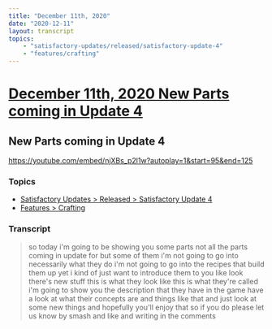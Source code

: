 ```yaml
---
title: "December 11th, 2020"
date: "2020-12-11"
layout: transcript
topics: 
    - "satisfactory-updates/released/satisfactory-update-4"
    - "features/crafting"
---
```

# [December 11th, 2020 New Parts coming in Update 4](../2020-12-11.md)
## New Parts coming in Update 4
https://youtube.com/embed/njXBs_p2l1w?autoplay=1&start=95&end=125
### Topics
* [Satisfactory Updates > Released > Satisfactory Update 4](../topics/satisfactory-updates/released/satisfactory-update-4.md)
* [Features > Crafting](../topics/features/crafting.md)

### Transcript

> so today i'm going to be showing you
> some parts not all the parts
> coming in update for but some of them
> i'm not going to go into necessarily
> what they do
> i'm not going to go into the recipes
> that build them up yet i kind of just
> want to introduce them to you like look
> there's new stuff this is what they look
> like this is what they're called i'm
> going to show you the description that
> they have in the game have a look at
> what their concepts are and things like
> that and just look at some new things
> and hopefully you'll enjoy that so if
> you do
> please let us know by smash and like and
> writing in the comments
